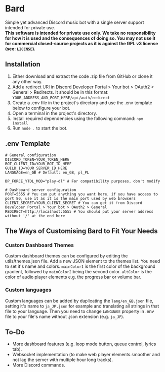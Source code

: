 # Bard
Simple yet advanced Discord music bot with a single server support intended for private use.<br>
**This software is intended for private use only. We take no responsibility for how it is used and the consequences of doing so. You may not use it for commercial closed-source projects as it is against the GPL v3 license (see: `LICENSE`).**
## Installation
1. Either download and extract the code .zip file from GitHub or clone it any other way.
2. Add a redirect URI in Discord Developer Portal > Your bot > OAuth2 > General > Redirects. It should be in this format: ``YOUR_ADDRESS_AND_PORT_HERE/api/auth/redirect``
3. Create a .env file in the project's directory and use the .env template below to configure your bot.
4. Open a terminal in the project's directory.
5. Install required dependencies using the following command: ``npm install``
6. Run ``node .`` to start the bot.
## .env Template
```
# General configuration
DISCORD_TOKEN=YOUR_TOKEN_HERE
BOT_CLIENT_ID=YOUR_BOT_ID_HERE
GUILD_ID=YOUR_SERVER_ID_HERE
LANGUAGE=en_GB # Default: en_GB, pl_PL

DP_FORCE_YTDL_MOD="play-dl" # For compatibility purposes, don't modify

# Dashboard server configuration
PORT=5555 # You can put anything you want here, if you have access to port 80, use it as it is the main port used by web browsers
CLIENT_SECRET=YOUR_CLIENT_SECRET # You can get it from Discord Developer Portal > Your bot > OAuth2 > General
REDIRECT=http://localhost:5555 # You should put your server address without '/' at the end here
```
## The Ways of Customising Bard to Fit Your Needs
### Custom Dashboard Themes
Custom dashboard themes can be configured by editing the utils/themes.json file. Add a new JSON element to the themes list. You need to set it's name and colors. ``mainColor1`` is the first color of the background gradient, followed by ``mainColor2`` being the second color. ``altColor`` is the color of audio player elements e.g. the progress bar or volume bar.
### Custom languages
Custom languages can be added by duplicating the ``lang/en_GB.json`` file, setting it's name to `ja_JP.json` for example and translating all strings in that file to your language. Then you need to change `LANGUAGE` property in .env file to your file's name without .json extension (e.g. `ja_JP`).
## To-Do
- More dashboard features (e.g. loop mode button, queue control, lyrics tab).
- Websocket implementation (to make web player elements smoother and not lag the server with multiple hour long tracks).
- More Discord commands.
